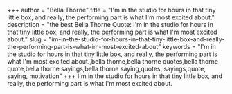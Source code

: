 +++
author = "Bella Thorne"
title = "I'm in the studio for hours in that tiny little box, and really, the performing part is what I'm most excited about."
description = "the best Bella Thorne Quote: I'm in the studio for hours in that tiny little box, and really, the performing part is what I'm most excited about."
slug = "im-in-the-studio-for-hours-in-that-tiny-little-box-and-really-the-performing-part-is-what-im-most-excited-about"
keywords = "I'm in the studio for hours in that tiny little box, and really, the performing part is what I'm most excited about.,bella thorne,bella thorne quotes,bella thorne quote,bella thorne sayings,bella thorne saying,quotes, sayings,quote, saying, motivation"
+++
I'm in the studio for hours in that tiny little box, and really, the performing part is what I'm most excited about.
